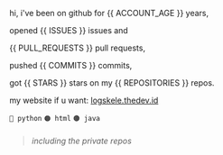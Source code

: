 hi, i've been on github for {{ ACCOUNT_AGE }} years,

opened {{ ISSUES }} issues and

{{ PULL_REQUESTS }} pull requests,

pushed {{ COMMITS }} commits,

got {{ STARS }} stars on my {{ REPOSITORIES }} repos.

my website if u want: [logskele.thedev.id](https://logskele.thedev.id)

`🔵 python` `🟠 html` `🟤 java`

> ###### including the private repos
